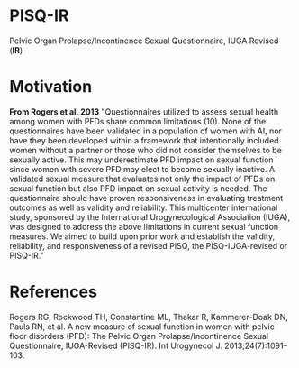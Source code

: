 # PISQ-IR #

Pelvic Organ Prolapse/Incontinence Sexual Questionnaire, IUGA Revised (**IR**)

# Motivation #

**From Rogers et al. 2013**
"Questionnaires utilized to assess sexual health among women with PFDs share common limitations (10). None of the questionnaires have been validated in a population of women with AI, nor have they been developed within a framework that intentionally included women without a partner or those who did not consider themselves to be sexually active. This may underestimate PFD impact on sexual function since women with severe PFD may elect to become sexually inactive. A validated sexual measure that evaluates not only the impact of PFDs on sexual function but also PFD impact on sexual activity is needed. The questionnaire should have proven responsiveness in evaluating treatment outcomes as well as validity and reliability. This multicenter international study, sponsored by the International Urogynecological Association (IUGA), was designed to address the above limitations in current sexual function measures. We aimed to build upon prior work and establish the validity, reliability, and responsiveness of a revised PISQ, the PISQ-IUGA-revised or PISQ-IR."

# References #

Rogers RG, Rockwood TH, Constantine ML, Thakar R, Kammerer-Doak DN, Pauls RN, et al. A new measure of sexual function in women with pelvic floor disorders (PFD): The Pelvic Organ Prolapse/Incontinence Sexual Questionnaire, IUGA-Revised (PISQ-IR). Int Urogynecol J. 2013;24(7):1091–103. 

